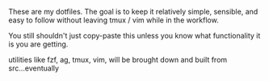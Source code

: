 These are my dotfiles.
The goal is to keep it relatively simple, sensible, and easy to follow without leaving tmux / vim while in the workflow.

You still shouldn't just copy-paste this unless you know what functionality it is you are getting.

utilities like fzf, ag, tmux, vim, will be brought down and built from src...eventually  
